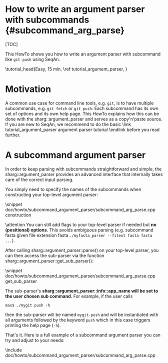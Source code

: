 # How to write an argument parser with subcommands {#subcommand_arg_parse}

[TOC]

This HowTo shows you how to write an argument parser with subcommand like `git push` using SeqAn.

\tutorial_head{Easy, 15 min, \ref tutorial_argument_parser, }

# Motivation

A common use case for command line tools, e.g. `git`, is to have multiple subcommands, e.g. `git fetch` or `git push`.
Each subcommand has its own set of options and its own help page.
This HowTo explains how this can be done with the sharg::argument_parser and serves as a copy'n'paste source.
If you are new to SeqAn, we recommend to do the basic
\link tutorial_argument_parser argument parser tutorial \endlink before you read further.

# A subcommand argument parser

In order to keep parsing with subcommands straightforward and simple,
the sharg::argument_parser provides an advanced interface that internally takes care of the correct input parsing.

You simply need to specify the names of the subcommands when constructing your top-level argument parser:

\snippet doc/howto/subcommand_argument_parser/subcommand_arg_parse.cpp construction

\attention You can still add flags to your top-level parser if needed but **no (positional) options**.
This avoids ambiguous parsing (e.g. subcommand fasta given file extension fasta
`./myfasta_parser --filext fasta fasta ...`).

After calling sharg::argument_parser::parse() on your top-level parser,
you can then access the sub-parser via the function sharg::argument_parser::get_sub_parser():

\snippet doc/howto/subcommand_argument_parser/subcommand_arg_parse.cpp get_sub_parser

The sub-parser's **sharg::argument_parser::info::app_name will be set to the user chosen sub command**.
For example, if the user calls

```
max$ ./mygit push -h
```

then the sub-parser will be named `mygit-push` and will be instantiated with all arguments
followed by the keyword `push` which in this case triggers printing the help page (`-h`).

That's it. Here is a full example of a subcommand argument parser you can try and adjust to your needs:

\include doc/howto/subcommand_argument_parser/subcommand_arg_parse.cpp
